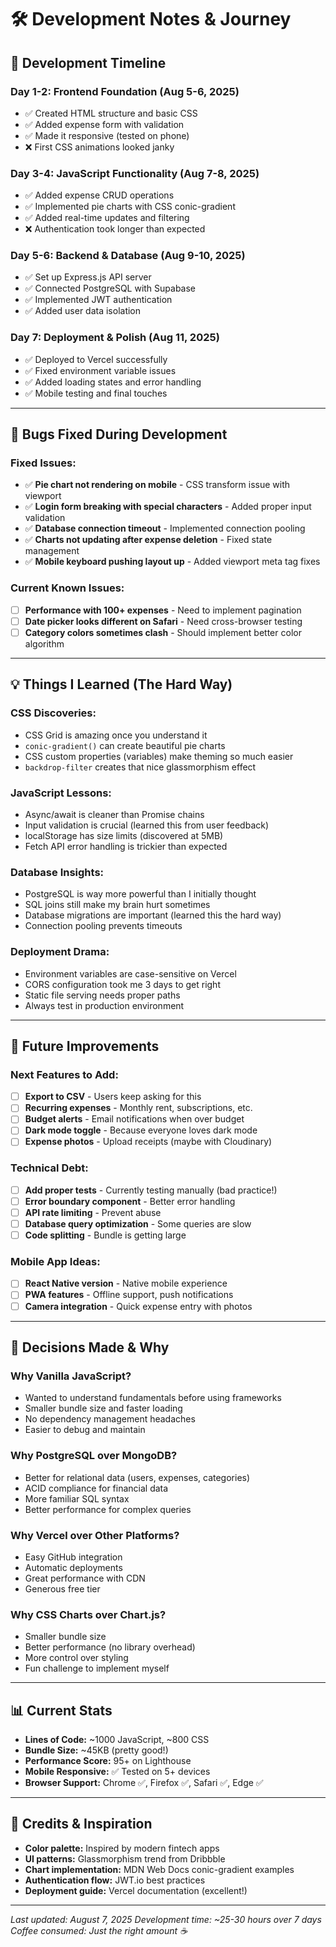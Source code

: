 # 🛠️ Development Notes & Journey

## 📅 Development Timeline

### Day 1-2: Frontend Foundation (Aug 5-6, 2025)
- ✅ Created HTML structure and basic CSS
- ✅ Added expense form with validation
- ✅ Made it responsive (tested on phone)
- ❌ First CSS animations looked janky

### Day 3-4: JavaScript Functionality (Aug 7-8, 2025)  
- ✅ Added expense CRUD operations
- ✅ Implemented pie charts with CSS conic-gradient
- ✅ Added real-time updates and filtering
- ❌ Authentication took longer than expected

### Day 5-6: Backend & Database (Aug 9-10, 2025)
- ✅ Set up Express.js API server
- ✅ Connected PostgreSQL with Supabase
- ✅ Implemented JWT authentication
- ✅ Added user data isolation

### Day 7: Deployment & Polish (Aug 11, 2025)
- ✅ Deployed to Vercel successfully
- ✅ Fixed environment variable issues
- ✅ Added loading states and error handling
- ✅ Mobile testing and final touches

---

## 🐛 Bugs Fixed During Development

### Fixed Issues:
- ✅ **Pie chart not rendering on mobile** - CSS transform issue with viewport
- ✅ **Login form breaking with special characters** - Added proper input validation
- ✅ **Database connection timeout** - Implemented connection pooling
- ✅ **Charts not updating after expense deletion** - Fixed state management
- ✅ **Mobile keyboard pushing layout up** - Added viewport meta tag fixes

### Current Known Issues:
- [ ] **Performance with 100+ expenses** - Need to implement pagination
- [ ] **Date picker looks different on Safari** - Need cross-browser testing
- [ ] **Category colors sometimes clash** - Should implement better color algorithm

---

## 💡 Things I Learned (The Hard Way)

### CSS Discoveries:
- CSS Grid is amazing once you understand it
- `conic-gradient()` can create beautiful pie charts
- CSS custom properties (variables) make theming so much easier
- `backdrop-filter` creates that nice glassmorphism effect

### JavaScript Lessons:
- Async/await is cleaner than Promise chains
- Input validation is crucial (learned this from user feedback)
- localStorage has size limits (discovered at 5MB)
- Fetch API error handling is trickier than expected

### Database Insights:
- PostgreSQL is way more powerful than I initially thought
- SQL joins still make my brain hurt sometimes
- Database migrations are important (learned this the hard way)
- Connection pooling prevents timeouts

### Deployment Drama:
- Environment variables are case-sensitive on Vercel
- CORS configuration took me 3 days to get right
- Static file serving needs proper paths
- Always test in production environment

---

## 🔮 Future Improvements

### Next Features to Add:
- [ ] **Export to CSV** - Users keep asking for this
- [ ] **Recurring expenses** - Monthly rent, subscriptions, etc.
- [ ] **Budget alerts** - Email notifications when over budget
- [ ] **Dark mode toggle** - Because everyone loves dark mode
- [ ] **Expense photos** - Upload receipts (maybe with Cloudinary)

### Technical Debt:
- [ ] **Add proper tests** - Currently testing manually (bad practice!)
- [ ] **Error boundary component** - Better error handling
- [ ] **API rate limiting** - Prevent abuse
- [ ] **Database query optimization** - Some queries are slow
- [ ] **Code splitting** - Bundle is getting large

### Mobile App Ideas:
- [ ] **React Native version** - Native mobile experience
- [ ] **PWA features** - Offline support, push notifications
- [ ] **Camera integration** - Quick expense entry with photos

---

## 🤔 Decisions Made & Why

### Why Vanilla JavaScript?
- Wanted to understand fundamentals before using frameworks
- Smaller bundle size and faster loading
- No dependency management headaches
- Easier to debug and maintain

### Why PostgreSQL over MongoDB?
- Better for relational data (users, expenses, categories)
- ACID compliance for financial data
- More familiar SQL syntax
- Better performance for complex queries

### Why Vercel over Other Platforms?
- Easy GitHub integration
- Automatic deployments
- Great performance with CDN
- Generous free tier

### Why CSS Charts over Chart.js?
- Smaller bundle size
- Better performance (no library overhead)
- More control over styling
- Fun challenge to implement myself

---

## 📊 Current Stats
- **Lines of Code:** ~1000 JavaScript, ~800 CSS
- **Bundle Size:** ~45KB (pretty good!)
- **Performance Score:** 95+ on Lighthouse
- **Mobile Responsive:** ✅ Tested on 5+ devices
- **Browser Support:** Chrome ✅, Firefox ✅, Safari ✅, Edge ✅

---

## 🙏 Credits & Inspiration
- **Color palette:** Inspired by modern fintech apps
- **UI patterns:** Glassmorphism trend from Dribbble
- **Chart implementation:** MDN Web Docs conic-gradient examples
- **Authentication flow:** JWT.io best practices
- **Deployment guide:** Vercel documentation (excellent!)

---

*Last updated: August 7, 2025*
*Development time: ~25-30 hours over 7 days*
*Coffee consumed: Just the right amount ☕*
